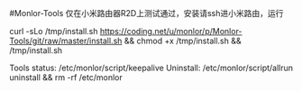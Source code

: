 #Monlor-Tools
仅在小米路由器R2D上测试通过，安装请ssh进小米路由，运行

curl -sLo /tmp/install.sh https://coding.net/u/monlor/p/Monlor-Tools/git/raw/master/install.sh && chmod +x /tmp/install.sh && /tmp/install.sh

Tools status: /etc/monlor/script/keepalive 
Uninstall: /etc/monlor/script/allrun uninstall && rm -rf /etc/monlor